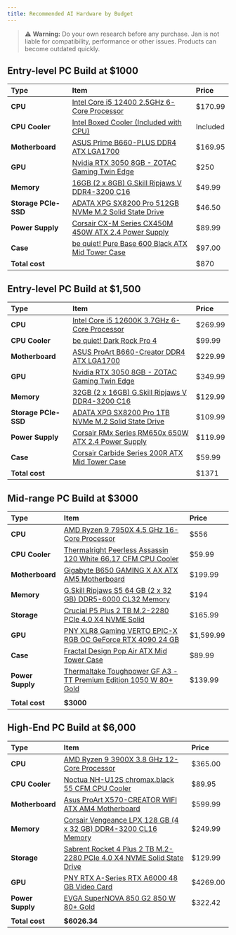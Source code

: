 ```yaml
---
title: Recommended AI Hardware by Budget
---
```


<head>
  <title>Recommended AI Hardware Builds by Budget</title>
  <meta charSet="utf-8" />
  <meta name="description" content="Explore recommended AI hardware builds for entry-level, mid-range, and high-end budgets. Find the perfect balance of performance and cost for your AI and machine learning projects." />
  <meta name="keywords" content="AI hardware, budget PC build, entry-level AI PC, mid-range AI PC, high-end AI PC, GPU for AI, AI PC build, machine learning hardware" />
  <meta name="twitter:card" content="summary" />
  <link rel="canonical" href="https://jan.ai/guides/recommended-ai-hardware-by-budget" />
  <meta property="og:title" content="Recommended AI Hardware Builds by Budget" />
  <meta property="og:description" content="Explore recommended AI hardware builds for entry-level, mid-range, and high-end budgets. Find the perfect balance of performance and cost for your AI and machine learning projects." />
  <meta property="og:url" content="https://jan.ai/guides/recommended-ai-hardware-by-budget" />
  <meta property="og:type" content="article" />
  <meta property="og:image" content="https://jan.ai/img/og-image.png" />
</head>

> :warning: **Warning:** Do your own research before any purchase. Jan is not liable for compatibility, performance or other issues. Products can become outdated quickly.

## Entry-level PC Build at $1000

| Type                 | Item                                                       | Price    |
| :------------------- | :--------------------------------------------------------- | :------- |
| **CPU**              | [Intel Core i5 12400 2.5GHz 6-Core Processor](#)           | $170.99  |
| **CPU Cooler**       | [Intel Boxed Cooler (Included with CPU)](#)                | Included |
| **Motherboard**      | [ASUS Prime B660-PLUS DDR4 ATX LGA1700](#)                 | $169.95  |
| **GPU**              | [Nvidia RTX 3050 8GB - ZOTAC Gaming Twin Edge](#)          | $250     |
| **Memory**           | [16GB (2 x 8GB) G.Skill Ripjaws V DDR4-3200 C16](#)        | $49.99   |
| **Storage PCIe-SSD** | [ADATA XPG SX8200 Pro 512GB NVMe M.2 Solid State Drive](#) | $46.50   |
| **Power Supply**     | [Corsair CX-M Series CX450M 450W ATX 2.4 Power Supply](#)  | $89.99   |
| **Case**             | [be quiet! Pure Base 600 Black ATX Mid Tower Case](#)      | $97.00   |
| **Total cost**       |                                                            | $870     |

## Entry-level PC Build at $1,500

| Type                 | Item                                                     | Price   |
| :------------------- | :------------------------------------------------------- | :------ |
| **CPU**              | [Intel Core i5 12600K 3.7GHz 6-Core Processor](#)        | $269.99 |
| **CPU Cooler**       | [be quiet! Dark Rock Pro 4](#)                           | $99.99  |
| **Motherboard**      | [ASUS ProArt B660-Creator DDR4 ATX LGA1700](#)           | $229.99 |
| **GPU**              | [Nvidia RTX 3050 8GB - ZOTAC Gaming Twin Edge](#)        | $349.99 |
| **Memory**           | [32GB (2 x 16GB) G.Skill Ripjaws V DDR4-3200 C16](#)     | $129.99 |
| **Storage PCIe-SSD** | [ADATA XPG SX8200 Pro 1TB NVMe M.2 Solid State Drive](#) | $109.99 |
| **Power Supply**     | [Corsair RMx Series RM650x 650W ATX 2.4 Power Supply](#) | $119.99 |
| **Case**             | [Corsair Carbide Series 200R ATX Mid Tower Case](#)      | $59.99  |
| **Total cost**       |                                                          | $1371   |

## Mid-range PC Build at $3000

| Type             | Item                                                                                                                                                                                                                     | Price     |
| :--------------- | :----------------------------------------------------------------------------------------------------------------------------------------------------------------------------------------------------------------------- | :-------- |
| **CPU**          | [AMD Ryzen 9 7950X 4.5 GHz 16-Core Processor](https://de.pcpartpicker.com/product/22XJ7P/amd-ryzen-9-7950x-45-ghz-16-core-processor-100-100000514wof)                                                                    | $556      |
| **CPU Cooler**   | [Thermalright Peerless Assassin 120 White 66.17 CFM CPU Cooler](https://de.pcpartpicker.com/product/476p99/thermalright-peerless-assassin-120-white-6617-cfm-cpu-cooler-pa120-white)                                     | $59.99    |
| **Motherboard**  | [Gigabyte B650 GAMING X AX ATX AM5 Motherboard](https://de.pcpartpicker.com/product/YZgFf7/gigabyte-b650-gaming-x-ax-atx-am5-motherboard-b650-gaming-x-ax)                                                               | $199.99   |
| **Memory**       | [G.Skill Ripjaws S5 64 GB (2 x 32 GB) DDR5-6000 CL32 Memory](https://de.pcpartpicker.com/product/BJcG3C/gskill-ripjaws-s5-64-gb-2-x-32-gb-ddr5-6000-cl32-memory-f5-6000j3238g32gx2-rs5k)                                 | $194      |
| **Storage**      | [Crucial P5 Plus 2 TB M.2-2280 PCIe 4.0 X4 NVME Solid ](https://de.pcpartpicker.com/product/VZWzK8/crucial-p5-plus-2-tb-m2-2280-pcie-40-x4-nvme-solid-state-drive-ct2000p5pssd8)                                         | $165.99   |
| **GPU**          | [PNY XLR8 Gaming VERTO EPIC-X RGB OC GeForce RTX 4090 24 GB](https://de.pcpartpicker.com/product/TvpzK8/pny-xlr8-gaming-verto-epic-x-rgb-oc-geforce-rtx-4090-24-gb-video-card-vcg409024tfxxpb1-o)                        | $1,599.99 |
| **Case**         | [Fractal Design Pop Air ATX Mid Tower Case](https://de.pcpartpicker.com/product/QnD7YJ/fractal-design-pop-air-atx-mid-tower-case-fd-c-poa1a-02)                                                                          | $89.99    |
| **Power Supply** | [Thermaltake Toughpower GF A3 - TT Premium Edition 1050 W 80+ Gold](https://de.pcpartpicker.com/product/4v3NnQ/thermaltake-toughpower-gf-a3-1050-w-80-gold-certified-fully-modular-atx-power-supply-ps-tpd-1050fnfagu-l) | $139.99   |
|                  |
| **Total cost**   | **$3000**                                                                                                                                                                                                                |

## High-End PC Build at $6,000

| Type             | Item                                                                                                                                                                                     | Price    |
| :--------------- | :--------------------------------------------------------------------------------------------------------------------------------------------------------------------------------------- | :------- |
| **CPU**          | [AMD Ryzen 9 3900X 3.8 GHz 12-Core Processor](https://pcpartpicker.com/product/tLCD4D/amd-ryzen-9-3900x-36-ghz-12-core-processor-100-100000023box)                                       | $365.00  |
| **CPU Cooler**   | [Noctua NH-U12S chromax.black 55 CFM CPU Cooler](https://pcpartpicker.com/product/dMVG3C/noctua-nh-u12s-chromaxblack-55-cfm-cpu-cooler-nh-u12s-chromaxblack)                             | $89.95   |
| **Motherboard**  | [Asus ProArt X570-CREATOR WIFI ATX AM4 Motherboard](https://pcpartpicker.com/product/8y8bt6/asus-proart-x570-creator-wifi-atx-am4-motherboard-proart-x570-creator-wifi)                  | $599.99  |
| **Memory**       | [Corsair Vengeance LPX 128 GB (4 x 32 GB) DDR4-3200 CL16 Memory](https://pcpartpicker.com/product/tRH8TW/corsair-vengeance-lpx-128-gb-4-x-32-gb-ddr4-3200-memory-cmk128gx4m4e3200c16)    | $249.99  |
| **Storage**      | [Sabrent Rocket 4 Plus 2 TB M.2-2280 PCIe 4.0 X4 NVME Solid State Drive](https://pcpartpicker.com/product/PMBhP6/sabrent-rocket-4-plus-2-tb-m2-2280-nvme-solid-state-drive-sb-rkt4p-2tb) | $129.99  |
| **GPU**          | [PNY RTX A-Series RTX A6000 48 GB Video Card](https://pcpartpicker.com/product/HWt9TW/pny-rtx-a-series-rtx-a6000-48-gb-video-card-vcnrtxa6000-pb)                                        | $4269.00 |
| **Power Supply** | [EVGA SuperNOVA 850 G2 850 W 80+ Gold ](https://pcpartpicker.com/product/LCfp99/evga-supernova-850-g2-850-w-80-gold-certified-fully-modular-atx-power-supply-220-g2-0850-xr)             | $322.42  |
|                  |
| **Total cost**   | **$6026.34**                                                                                                                                                                             |

